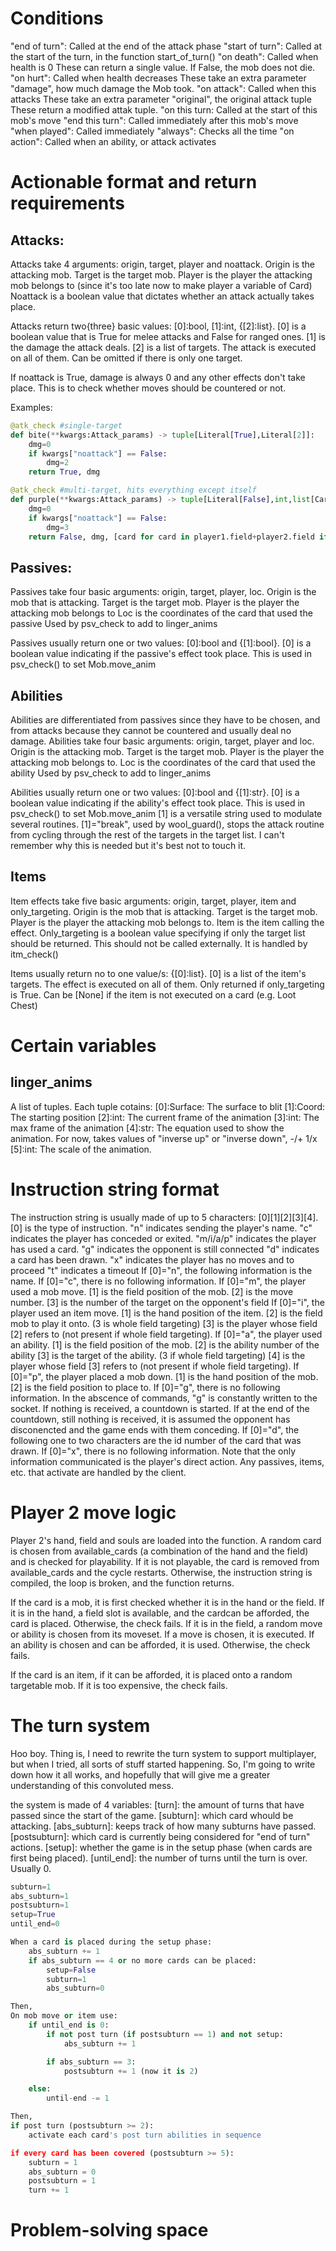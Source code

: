# Conditions
"end of turn": Called at the end of the attack phase
"start of turn": Called at the start of the turn, in the function start_of_turn()
"on death": Called when health is 0
    These can return a single value. If False, the mob does not die.
"on hurt": Called when health decreases
    These take an extra parameter "damage", how much damage the Mob took.
"on attack": Called when this attacks
    These take an extra parameter "original", the original attack tuple
    These return a modified attak tuple.
"on this turn: Called at the start of this mob's move
"end this turn": Called immediately after this mob's move
"when played": Called immediately
"always": Checks all the time
"on action": Called when an ability, or attack activates

# Actionable format and return requirements
## Attacks:
Attacks take 4 arguments: origin, target, player and noattack.
Origin is the attacking mob.
Target is the target mob.
Player is the player the attacking mob belongs to (since it's too late now to make player a variable of Card)
Noattack is a boolean value that dictates whether an attack actually takes place.

Attacks return two{three} basic values: [0]:bool, [1]:int, {[2]:list}.
[0] is a boolean value that is True for melee attacks and False for ranged ones.
[1] is the damage the attack deals.
[2] is a list of targets. The attack is executed on all of them. Can be omitted if there is only one target.

If noattack is True, damage is always 0 and any other effects don't take place.
This is to check whether moves should be countered or not.

Examples:
```py
@atk_check #single-target
def bite(**kwargs:Attack_params) -> tuple[Literal[True],Literal[2]]:
    dmg=0
    if kwargs["noattack"] == False:
        dmg=2
    return True, dmg

@atk_check #multi-target, hits everything except itself
def purple(**kwargs:Attack_params) -> tuple[Literal[False],int,list[Card]]:
    dmg=0
    if kwargs["noattack"] == False:
        dmg=3
    return False, dmg, [card for card in player1.field+player2.field if card != None]
```

## Passives:
Passives take four basic arguments: origin, target, player, loc.
Origin is the mob that is attacking.
Target is the target mob.
Player is the player the attacking mob belongs to
Loc is the coordinates of the card that used the passive
    Used by psv_check to add to linger_anims

Passives usually return one or two values: [0]:bool and {[1]:bool}.
[0] is a boolean value indicating if the passive's effect took place.
    This is used in psv_check() to set Mob.move_anim

## Abilities
Abilities are differentiated from passives since they have to be chosen, and from attacks because they cannot be countered and usually deal no damage.
Abilities take four basic arguments: origin, target, player and loc.
Origin is the attacking mob.
Target is the target mob.
Player is the player the attacking mob belongs to.
Loc is the coordinates of the card that used the ability
    Used by psv_check to add to linger_anims

Abilities usually return one or two values: [0]:bool and {[1]:str}.
[0] is a boolean value indicating if the ability's effect took place.
    This is used in psv_check() to set Mob.move_anim
[1] is a versatile string used to modulate several routines.
    [1]="break", used by wool_guard(), stops the attack routine from cycling through the rest of the targets in the target list. I can't remember why this is needed but it's best not to touch it.

## Items
Item effects take five basic arguments: origin, target, player, item and only_targeting.
Origin is the mob that is attacking.
Target is the target mob.
Player is the player the attacking mob belongs to.
Item is the item calling the effect.
Only_targeting is a boolean value specifying if only the target list should be returned.
    This should not be called externally. It is handled by itm_check()

Items usually return no to one value/s: {[0]:list}.
[0] is a list of the item's targets.
    The effect is executed on all of them. Only returned if only_targeting is True. Can be [None] if the item is not executed on a card (e.g. Loot Chest)

# Certain variables
## linger_anims
A list of tuples. Each tuple cotains:
[0]\:Surface: The surface to blit
[1]\:Coord: The starting position
[2]\:int: The current frame of the animation
[3]\:int: The max frame of the animation
[4]\:str: The equation used to show the animation.
    For now, takes values of "inverse up" or "inverse down", -/+ 1/x
[5]\:int: The scale of the animation.

# Instruction string format
The instruction string is usually made of up to 5 characters: [0][1][2][3][4].
[0] is the type of instruction.
    "n" indicates sending the player's name.
    "c" indicates the player has conceded or exited.
    "m/i/a/p" indicates the player has used a card.
    "g" indicates the opponent is still connected
    "d" indicates a card has been drawn.
    "x" indicates the player has no moves and to proceed
    "t" indicates a timeout
If [0]="n", the following information is the name.
If [0]="c", there is no following information.
If [0]="m", the player used a mob move.
    [1] is the field position of the mob.
    [2] is the move number.
    [3] is the number of the target on the opponent's field
If [0]="i", the player used an item move.
    [1] is the hand position of the item.
    [2] is the field mob to play it onto. (3 is whole field targeting)
    [3] is the player whose field [2] refers to (not present if whole field targeting).
If [0]="a", the player used an ability.
    [1] is the field position of the mob.
    [2] is the ability number of the ability
    [3] is the target of the ability. (3 if whole field targeting)
    [4] is the player whose field [3] refers to (not present if whole field targeting).
If [0]="p", the player placed a mob down.
    [1] is the hand position of the mob.
    [2] is the field position to place to.
If [0]="g", there is no following information.
    In the abscence of commands, "g" is constantly written to the socket.
    If nothing is received, a countdown is started.
    If at the end of the countdown, still nothing is received, it is assumed the opponent has disconencted and the game ends with them conceding.
If [0]="d", the following one to two characters are the id number of the card that was drawn.
If [0]="x", there is no following information.
Note that the only information communicated is the player's direct action.
Any passives, items, etc. that activate are handled by the client.

# Player 2 move logic
Player 2's hand, field and souls are loaded into the function.
A random card is chosen from available_cards (a combination of the hand and the field) and is checked for playability. If it is not playable, the card is removed from available_cards and the cycle restarts. Otherwise, the instruction string is compiled, the loop is broken, and the function returns.

If the card is a mob, it is first checked whether it is in the hand or the field. If it is in the hand, a field slot is available, and the cardcan be afforded, the card is placed. Otherwise, the check fails.
If it is in the field, a random move or ability is chosen from its moveset. If a move is chosen, it is executed. If an ability is chosen and can be afforded, it is used. Otherwise, the check fails.

If the card is an item, if it can be afforded, it is placed onto a random targetable mob. If it is too expensive, the check fails.

# The turn system
Hoo boy. Thing is, I need to rewrite the turn system to support multiplayer, but when I tried, all sorts of stuff started happening. So, I'm going to write down how it all works, and hopefully that will give me a greater understanding of this convoluted mess.

the system is made of 4 variables:
[turn]\: the amount of turns that have passed since the start of the game.
[subturn]\: which card whould be attacking.
[abs_subturn]\: keeps track of how many subturns have passed.
[postsubturn]\: which card is currently being considered for "end of turn" actions.
[setup]\: whether the game is in the setup phase (when cards are first being placed).
[until_end]\: the number of turns until the turn is over. Usually 0.
```py
subturn=1
abs_subturn=1
postsubturn=1
setup=True
until_end=0

When a card is placed during the setup phase:
    abs_subturn += 1
    if abs_subturn == 4 or no more cards can be placed:
        setup=False
        subturn=1
        abs_subturn=0

Then,
On mob move or item use:
    if until_end is 0:
        if not post turn (if postsubturn == 1) and not setup:
            abs_subturn += 1

        if abs_subturn == 3:
            postsubturn += 1 (now it is 2)

    else:
        until-end -= 1

Then,
if post turn (postsubturn >= 2):
    activate each card's post turn abilities in sequence

if every card has been covered (postsubturn >= 5):
    subturn = 1
    abs_subturn = 0
    postsubturn = 1
    turn += 1
```


# Problem-solving space
